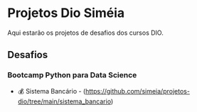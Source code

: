 # Projetos Dio Siméia
Aqui estarão os projetos de desafios dos cursos DIO.

## Desafios

### Bootcamp Python para Data Science
- 💰 Sistema Bancário - (https://github.com/simeia/projetos-dio/tree/main/sistema_bancario)
